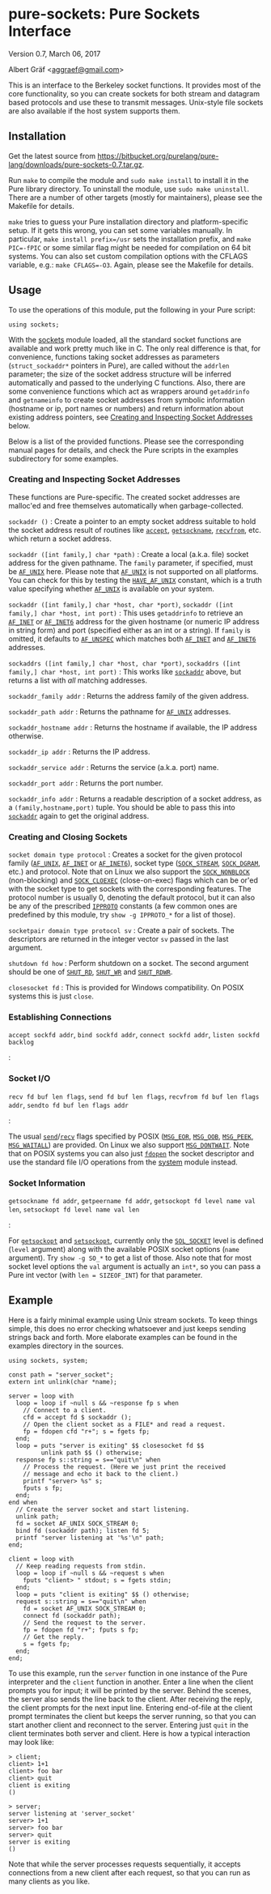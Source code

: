 <a name="doc-pure-sockets"></a>

pure-sockets: Pure Sockets Interface
====================================

<a name="module-sockets"></a>

Version 0.7, March 06, 2017

Albert Gräf &lt;<aggraef@gmail.com>&gt;

This is an interface to the Berkeley socket functions. It provides most of the
core functionality, so you can create sockets for both stream and datagram
based protocols and use these to transmit messages. Unix-style file sockets
are also available if the host system supports them.

Installation
------------

Get the latest source from
<https://bitbucket.org/purelang/pure-lang/downloads/pure-sockets-0.7.tar.gz>.

Run `make` to compile the module and `sudo make install` to install it in the
Pure library directory. To uninstall the module, use `sudo make uninstall`.
There are a number of other targets (mostly for maintainers), please see the
Makefile for details.

`make` tries to guess your Pure installation directory and platform-specific
setup. If it gets this wrong, you can set some variables manually. In
particular, `make install prefix=/usr` sets the installation prefix, and
`make PIC=-fPIC` or some similar flag might be needed for compilation on 64
bit systems. You can also set custom compilation options with the CFLAGS
variable, e.g.: `make CFLAGS=-O3`. Again, please see the Makefile for details.

Usage
-----

To use the operations of this module, put the following in your Pure script:

    using sockets;

With the [sockets](#module-sockets) module loaded, all the standard socket
functions are available and work pretty much like in C. The only real
difference is that, for convenience, functions taking socket addresses as
parameters (`struct_sockaddr*` pointers in Pure), are called without the
`addrlen` parameter; the size of the socket address structure will be inferred
automatically and passed to the underlying C functions. Also, there are some
convenience functions which act as wrappers around `getaddrinfo` and
`getnameinfo` to create socket addresses from symbolic information (hostname
or ip, port names or numbers) and return information about existing address
pointers, see [Creating and Inspecting Socket
Addresses](#creating-and-inspecting-socket-addresses) below.

Below is a list of the provided functions. Please see the corresponding manual
pages for details, and check the Pure scripts in the examples subdirectory for
some examples.

### Creating and Inspecting Socket Addresses

These functions are Pure-specific. The created socket addresses are malloc'ed
and free themselves automatically when garbage-collected.

<a name="sockaddr"></a>`sockaddr ()`
:   Create a pointer to an empty socket address suitable to hold the socket
    address result of routines like [`accept`](pure-fastcgi.html#accept),
    [`getsockname`](#getsockname), [`recvfrom`](#recvfrom), etc. which return
    a socket address.

<a name="sockaddr"></a>`sockaddr ([int family,] char *path)`
:   Create a local (a.k.a. file) socket address for the given pathname. The
    `family` parameter, if specified, must be [`AF_UNIX`](#AF_UNIX) here.
    Please note that [`AF_UNIX`](#AF_UNIX) is not supported on all platforms.
    You can check for this by testing the [`HAVE_AF_UNIX`](#HAVE_AF_UNIX)
    constant, which is a truth value specifying whether [`AF_UNIX`](#AF_UNIX)
    is available on your system.

<a name="sockaddr"></a>`sockaddr ([int family,] char *host, char *port)`, <a name="sockaddr"></a>`sockaddr ([int family,] char *host, int port)`
:   This uses `getaddrinfo` to retrieve an [`AF_INET`](#AF_INET) or
    [`AF_INET6`](#AF_INET6) address for the given hostname (or numeric IP
    address in string form) and port (specified either as an int or a string).
    If `family` is omitted, it defaults to [`AF_UNSPEC`](#AF_UNSPEC) which
    matches both [`AF_INET`](#AF_INET) and [`AF_INET6`](#AF_INET6) addresses.

<a name="sockaddrs"></a>`sockaddrs ([int family,] char *host, char *port)`, <a name="sockaddrs"></a>`sockaddrs ([int family,] char *host, int port)`
:   This works like [`sockaddr`](#sockaddr) above, but returns a list with
    *all* matching addresses.

<a name="sockaddr_family"></a>`sockaddr_family addr`
:   Returns the address family of the given address.

<a name="sockaddr_path"></a>`sockaddr_path addr`
:   Returns the pathname for [`AF_UNIX`](#AF_UNIX) addresses.

<a name="sockaddr_hostname"></a>`sockaddr_hostname addr`
:   Returns the hostname if available, the IP address otherwise.

<a name="sockaddr_ip"></a>`sockaddr_ip addr`
:   Returns the IP address.

<a name="sockaddr_service"></a>`sockaddr_service addr`
:   Returns the service (a.k.a. port) name.

<a name="sockaddr_port"></a>`sockaddr_port addr`
:   Returns the port number.

<a name="sockaddr_info"></a>`sockaddr_info addr`
:   Returns a readable description of a socket address, as a
    `(family,hostname,port)` tuple. You should be able to pass this into
    [`sockaddr`](#sockaddr) again to get the original address.

<!-- -->
### Creating and Closing Sockets

<a name="socket"></a>`socket domain type protocol`
:   Creates a socket for the given protocol family ([`AF_UNIX`](#AF_UNIX),
    [`AF_INET`](#AF_INET) or [`AF_INET6`](#AF_INET6)), socket type
    ([`SOCK_STREAM`](#SOCK_STREAM), [`SOCK_DGRAM`](#SOCK_DGRAM), etc.) and
    protocol. Note that on Linux we also support the
    [`SOCK_NONBLOCK`](#SOCK_NONBLOCK) (non-blocking) and
    [`SOCK_CLOEXEC`](#SOCK_CLOEXEC) (close-on-exec) flags which can be or'ed
    with the socket type to get sockets with the corresponding features. The
    protocol number is usually 0, denoting the default protocol, but it can
    also be any of the prescribed [`IPPROTO`](#IPPROTO) constants (a few
    common ones are predefined by this module, try `show -g IPPROTO_*` for a
    list of those).

<a name="socketpair"></a>`socketpair domain type protocol sv`
:   Create a pair of sockets. The descriptors are returned in the integer
    vector `sv` passed in the last argument.

<a name="shutdown"></a>`shutdown fd how`
:   Perform shutdown on a socket. The second argument should be one of
    [`SHUT_RD`](#SHUT_RD), [`SHUT_WR`](#SHUT_WR) and
    [`SHUT_RDWR`](#SHUT_RDWR).

<a name="closesocket"></a>`closesocket fd`
:   This is provided for Windows compatibility. On POSIX systems this is just
    `close`.

<!-- -->
### Establishing Connections

<a name="accept"></a>`accept sockfd addr`, <a name="bind"></a>`bind sockfd addr`, <a name="connect"></a>`connect sockfd addr`, <a name="listen"></a>`listen sockfd backlog`

:   <!-- -->

### Socket I/O

<a name="recv"></a>`recv fd buf len flags`, <a name="send"></a>`send fd buf len flags`, <a name="recvfrom"></a>`recvfrom fd buf len flags addr`, <a name="sendto"></a>`sendto fd buf len flags addr`

:   <!-- -->

The usual [`send`](#send)/[`recv`](#recv) flags specified by POSIX
([`MSG_EOR`](#MSG_EOR), [`MSG_OOB`](#MSG_OOB), [`MSG_PEEK`](#MSG_PEEK),
[`MSG_WAITALL`](#MSG_WAITALL)) are provided. On Linux we also support
[`MSG_DONTWAIT`](#MSG_DONTWAIT). Note that on POSIX systems you can also just
[`fdopen`](purelib.html#fdopen) the socket descriptor and use the standard
file I/O operations from the [system](purelib.html#module-system) module
instead.

### Socket Information

<a name="getsockname"></a>`getsockname fd addr`, <a name="getpeername"></a>`getpeername fd addr`, <a name="getsockopt"></a>`getsockopt fd level name val len`, <a name="setsockopt"></a>`setsockopt fd level name val len`

:   <!-- -->

For [`getsockopt`](#getsockopt) and [`setsockopt`](#setsockopt), currently
only the [`SOL_SOCKET`](#SOL_SOCKET) level is defined (`level` argument) along
with the available POSIX socket options (`name` argument). Try `show -g SO_*`
to get a list of those. Also note that for most socket level options the `val`
argument is actually an `int*`, so you can pass a Pure int vector (with
`len = SIZEOF_INT`) for that parameter.

Example
-------

Here is a fairly minimal example using Unix stream sockets. To keep things
simple, this does no error checking whatsoever and just keeps sending strings
back and forth. More elaborate examples can be found in the examples directory
in the sources.

    using sockets, system;

    const path = "server_socket";
    extern int unlink(char *name);

    server = loop with
      loop = loop if ~null s && ~response fp s when
        // Connect to a client.
        cfd = accept fd $ sockaddr ();
        // Open the client socket as a FILE* and read a request.
        fp = fdopen cfd "r+"; s = fgets fp;
      end;
      loop = puts "server is exiting" $$ closesocket fd $$
             unlink path $$ () otherwise;
      response fp s::string = s=="quit\n" when
        // Process the request. (Here we just print the received
        // message and echo it back to the client.)
        printf "server> %s" s;
        fputs s fp;
      end;
    end when
      // Create the server socket and start listening.
      unlink path;
      fd = socket AF_UNIX SOCK_STREAM 0;
      bind fd (sockaddr path); listen fd 5;
      printf "server listening at '%s'\n" path;
    end;

    client = loop with
      // Keep reading requests from stdin.
      loop = loop if ~null s && ~request s when
        fputs "client> " stdout; s = fgets stdin;
      end;
      loop = puts "client is exiting" $$ () otherwise;
      request s::string = s=="quit\n" when
        fd = socket AF_UNIX SOCK_STREAM 0;
        connect fd (sockaddr path);
        // Send the request to the server.
        fp = fdopen fd "r+"; fputs s fp;
        // Get the reply.
        s = fgets fp;
      end;
    end;

To use this example, run the `server` function in one instance of the Pure
interpreter and the `client` function in another. Enter a line when the client
prompts you for input; it will be printed by the server. Behind the scenes,
the server also sends the line back to the client. After receiving the reply,
the client prompts for the next input line. Entering end-of-file at the client
prompt terminates the client but keeps the server running, so that you can
start another client and reconnect to the server. Entering just `quit` in the
client terminates both server and client. Here is how a typical interaction
may look like:

    > client;
    client> 1+1
    client> foo bar
    client> quit
    client is exiting
    ()

    > server;
    server listening at 'server_socket'
    server> 1+1
    server> foo bar
    server> quit
    server is exiting
    ()

Note that while the server processes requests sequentially, it accepts
connections from a new client after each request, so that you can run as many
clients as you like.
